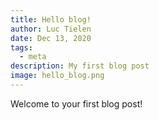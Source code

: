 ```yaml
---
title: Hello blog!
author: Luc Tielen
date: Dec 13, 2020
tags:
  - meta
description: My first blog post
image: hello_blog.png
---
```


Welcome to your first blog post!
